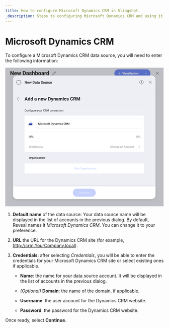 ```yaml
---
title: How to configure Microsoft Dynamics CRM in Slingshot 
_description: Steps to configuring Microsoft Dynamics CRM and using it to your advantage.
---
```


# Microsoft Dynamics CRM

To configure a Microsoft Dynamics CRM data source, you will need to
enter the following information:

<img src="images/EnterMicrosoftDynamicsCRM_All.png" alt="EnterMicrosoftDynamicsCRM\_All" class="responsive-img"/>

1.  **Default name** of the data source: Your data source name will be displayed in the list of accounts in the previous dialog. By default, Reveal names it *Microsoft Dynamics CRM*. You can change it to your preference.

2.  **URL** the URL for the Dynamics CRM site (for example,
    <http://crm.YourCompany.local>).

3.  **Credentials**: after selecting *Credentials*, you will be able to
    enter the credentials for your Microsoft Dynamics CRM site or select
    existing ones if applicable.

      - **Name**: the name for your data source account. It will be
        displayed in the list of accounts in the previous dialog.

      - *(Optional)* **Domain**: the name of the domain, if applicable.

      - **Username**: the user account for the Dynamics CRM website.

      - **Password**: the password for the Dynamics CRM website.

Once ready, select **Continue**.
